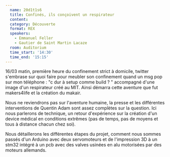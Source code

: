 ```yaml
---
  name: 20d1t1s6
  title: Confinés, ils conçoivent un respirateur
  content:
  category: Découverte
  format: REX
  speakers: 
    - Emmanuel Feller
    - Gautier de Saint Martin Lacaze
  room: Auditorium
  time_start: '14:30'
  time_end: '15:15'
---
```

16/03 matin, première heure du confinement strict à domicile, twitter s'embrase sur quoi faire pour meubler son confinement quand un msg pop sur mon téléphone : "c dur à setup comme build ? " accompagné d'une image d'un respirateur créé au MIT. Ainsi démarra cette aventure que fut makers4life et la création du makair.

Nous ne reviendrons pas sur l'aventure humaine, la presse et les différentes interventions de Quentin Adam sont assez complètes sur la question. Ici nous parlerons de technique, un retour d'expérience sur la création d'un device médical en conditions extrêmes (pas de temps, pas de moyens et tous à distance chacun chez soi).

Nous détaillerons les différentes étapes du projet, comment nous sommes passés d'un Arduino avec deux servomoteurs et de l'impression 3D à un stm32 intégré à un pcb avec des valves usinées en alu motorisées par des moteurs allemands.
